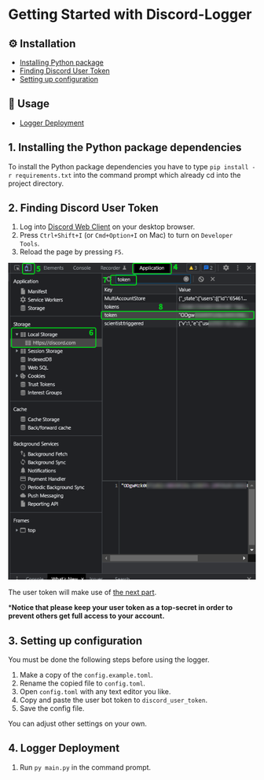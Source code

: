 # Getting Started with Discord-Logger

## ⚙️ Installation
- [Installing Python package](#installing-python-package)
- [Finding Discord User Token](#finding-discord-user-token)
- [Setting up configuration](#setting-up-configuration)

## 🌻 Usage
- [Logger Deployment](#logger-deployment)

<a name="installing-python-package"></a>
## 1. Installing the Python package dependencies

To install the Python package dependencies you have to type `pip install -r requirements.txt` into the command prompt which already cd into the project directory.


<a name="finding-discord-user-token"></a>
## 2. Finding Discord User Token
1. Log into [Discord Web Client](https://discord.com/) on your desktop browser.
2. Press `Ctrl+Shift+I` (or `Cmd+Option+I` on Mac) to turn on `Developer Tools`.
3. Reload the page by pressing `F5`.

![get-discord-token](./imgs/get-discord-token.png)

The user token will make use of [the next part](#setting-up-configuration).

***Notice that please keep your user token as a top-secret in order to prevent others get full access to your account.**

<a name="setting-up-configuration"></a>
## 3. Setting up configuration

You must be done the following steps before using the logger.

1. Make a copy of the `config.example.toml`.
2. Rename the copied file to `config.toml`.
3. Open `config.toml` with any text editor you like.
4. Copy and paste the user bot token to `discord_user_token`.
6. Save the config file.

You can adjust other settings on your own.

<a name="logger-deployment"></a>
## 4. Logger Deployment

1. Run `py main.py` in the command prompt.
